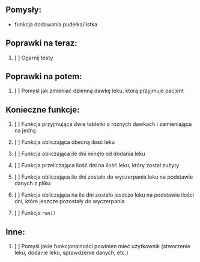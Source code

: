 ## Pomysły:

* funkcja dodawania pudełka/listka

## Poprawki na teraz:

1. [ ] Ogarnij testy

## Poprawki na potem:

1. [ ] Pomyśl jak zmieniać dzienną dawkę leku, którą przyjmuje pacjent

## Konieczne funkcje:

1. [ ] Funkcja przyjmująca dwie tabletki o różnych dawkach i zamieniająca na jedną

3. [ ] Funkcja obliczająca obecną ilość leku

4. [ ] Funkcja obliczająca ile dni minęło od dodania leku

5. [ ] Funkcja przeliczająca ilość dni na ilość leku, który został zużyty

6. [ ] Funkcja obliczająca ile dni zostało do wyczerpania leku na podstawie danych z pliku

7. [ ] Funkcja obliczająca na ile dni zostało jeszcze leku na podstawie ilości dni, które jeszcze pozostały do wyczerpania

8. [ ] Funkcja `run()`

## Inne:

1. [ ] Pomyśl jakie funkcjonalności powinien mieć użytkownik (stworzenie leku, dodanie leku, sprawdzenie danych, etc.)
